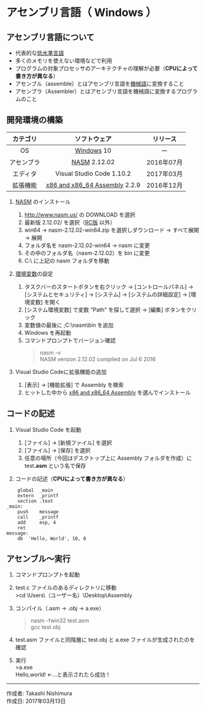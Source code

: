 # アセンブリ言語（ Windows ）

## アセンブリ言語について

* 代表的な[低水準言語](http://bit.ly/2meoB4s)
* 多くのメモリを使えない環境などで利用
* プログラムの対象プロセッサのアーキテクチャの理解が必要（<b>CPUによって書き方が異なる</b>）
* アセンブル（assemble）とはアセンブリ言語を[機械語](http://bit.ly/2ma4xDp)に変換すること
* アセンブラ（Assembler）とはアセンブリ言語を機械語に変換するプログラムのこと

## 開発環境の構築

|カテゴリ|ソフトウェア|リリース|
|:--:|:--:|:--:|
|OS|[Windows](https://ja.wikipedia.org/wiki/Microsoft_Windows) 10|ー|2017年01月|
|アセンブラ|[NASM](https://ja.wikipedia.org/wiki/Netwide_Assembler) 2.12.02|2016年07月|
|エディタ|Visual Studio Code 1.10.2|2017年03月|
|拡張機能|[x86 and x86_64 Assembly](http://bit.ly/2lRBkO9) 2.2.9|2016年12月|

1. [NASM](https://ja.wikipedia.org/wiki/Netwide_Assembler) のインストール  
    1. http://www.nasm.us/ の DOWNLOAD を選択
    1. 最新版 2.12.02/ を選択（[RC版](http://bit.ly/2mgsS6X) 以外）
    1. win64 → nasm-2.12.02-win64.zip を選択しダウンロード → すべて展開 → 展開
    1. フォルダ名を nasm-2.12.02-win64 → nasm に変更
    1. その中のフォルダ名（nasm-2.12.02）を bin に変更
    1. C:\ に上記の nasm フォルダを移動

1. [環境変数](http://bit.ly/2lCIAgK)の設定  
    1. タスクバーのスタートボタンを右クリック → [コントロールパネル] → [システムとセキュリティ] → [システム] → [システムの詳細設定] → [環境変数] を開く
    1. [システム環境変数] で変数 "Path" を探して選択 → [編集] ボタンをクリック
    1. 変数値の最後に ;C:\nasm\bin を追加
    1. Windows を再起動
    1. コマンドプロンプトでバージョン確認
        >nasm -v  
        NASM version 2.12.02 compiled on Jul  6 2016

1. Visual Studio Codeに拡張機能の追加  
    1. [表示] → [機能拡張] で Assembly を検索
    1. ヒットした中から [x86 and x86_64 Assembly](http://bit.ly/2lRBkO9) を選んでインストール

## コードの記述

1. Visual Studio Code を起動
    1. [ファイル] → [新規ファイル] を選択
    1. [ファイル] → [保存] を選択
    1. 任意の場所（今回はデスクトップ上に Assembly フォルダを作成）に test<b>.asm</b> という名で保存

1. コードの記述（<b>CPUによって書き方が異なる</b>）
```
    global  _main
    extern  _printf
    section .text
_main:
    push    message
    call    _printf
    add     esp, 4
    ret
message:
    db  'Hello, World', 10, 0
```

## アセンブル〜実行

1. コマンドプロンプトを起動

1. test.c ファイルのあるディレクトリに移動  
    \>cd \Users\（ユーザー名）\Desktop\Assembly

1. コンパイル（.asm → .obj → a.exe）  
    >nasm -fwin32 test.asm  
    >gcc test.obj

1. test.asm ファイルと同階層に test.obj と a.exe ファイルが生成されたのを確認

1. 実行  
    \>a.exe  
    Hello,world! ←…と表示されたら成功！

***
作成者: Takashi Nishimura  
作成日: 2017年03月13日